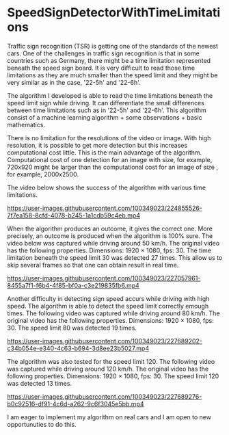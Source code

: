 # SpeedSignDetectorWithTimeLimitations

Traffic sign recognition (TSR) is getting one of the standards of the newest cars. One of the challenges in traffic sign recognition is that in some countries such as Germany, there might be a time limitation represented beneath the speed sign board. It is very difficult to read those time limitations as they are much smaller than the speed limit and they might be very similar as in the case, '22-5h' and '22-6h'. 

The algorithm I developed is able to read the time limitations beneath the speed limit sign while driving. It can differentiate the small differences between time limitations such as in '22-5h' and '22-6h'. This algorithm consist of a machine learning algorithm + some observations + basic mathematics.

There is no limitation for the resolutions of the video or image. With high resolution, it is possible to get more detection but this increases computational cost little. This is the main advantage of the algorithm. Computational cost of one detection for an image with size, for example, 720x920 might be larger than the computational cost for an image of size , for example, 2000x2500.    


The video below shows the success of the algorithm with various time limitations.    



https://user-images.githubusercontent.com/100349023/224855526-7f7ea158-8cfd-4078-b245-1a1cdb59c4eb.mp4



When the algorithm produces an outcome, it gives the correct one. More precisely, an outcome is produced when the algorithm is 100% sure. The video below was captured while driving around 50 km/h. The original video has the following properties. Dimensions: 1920 × 1080, fps: 30. The time limitation beneath the speed limit 30 was detected 27 times. This allow us to skip several frames so that one can obtain result in real time.

https://user-images.githubusercontent.com/100349023/227057961-8455a7f1-f6b4-4f85-bf0a-c3e219835fb6.mp4


Another difficulty in detecting sign speed accurs while driving with high speed. The algorithm is able to detect the speed limit correctly emough times. The following video was captured while driving around 80 km/h. The original video has the following properties. Dimensions: 1920 × 1080, fps: 30.  The speed limit 80 was detected 19 times.



https://user-images.githubusercontent.com/100349023/227689202-c34b054e-e340-4c63-b694-3d8ee23b5027.mp4

The algorithm was also tested for the speed limit 120. The following video was captured while driving around 120 km/h. The original video has the following properties. Dimensions: 1920 × 1080, fps: 30. The speed limit 120 was detected 13 times.




https://user-images.githubusercontent.com/100349023/227689276-b0c92516-df91-4c6d-a262-9c6f3045e5bb.mp4



I am eager to implement my algorithm on real cars and I am open to new opportunuties to do this. 
